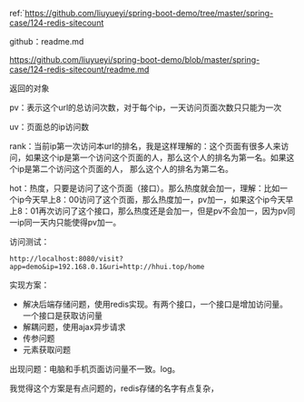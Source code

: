 ref:`https://github.com/liuyueyi/spring-boot-demo/tree/master/spring-case/124-redis-sitecount

github：readme.md

https://github.com/liuyueyi/spring-boot-demo/blob/master/spring-case/124-redis-sitecount/readme.md

返回的对象

pv：表示这个url的总访问次数，对于每个ip，一天访问页面次数只只能为一次



uv：页面总的ip访问数



rank：当前ip第一次访问本url的排名，我是这样理解的：这个页面有很多人来访问，如果这个ip是第一个访问这个页面的人，那么这个人的排名为第一名。如果这个ip是第二个访问这个页面的人， 那么这个人的排名为第二名。



hot：热度，只要是访问了这个页面（接口）。那么热度就会加一，理解：比如一个ip今天早上8：00访问了这个页面，那么热度加一，pv加一，如果这个ip今天早上8：01再次访问了这个接口，那么热度还是会加一，但是pv不会加一，因为pv同一ip同一天内只能使得pv加一。



访问测试：

```
http://localhost:8080/visit?app=demo&ip=192.168.0.1&uri=http://hhui.top/home
```





实现方案：

- 解决后端存储问题，使用redis实现。有两个接口，一个接口是增加访问量。一个接口是获取访问量
- 解耦问题，使用ajax异步请求
- 传参问题
- 元素获取问题

出现问题：电脑和手机页面访问量不一致。log。



我觉得这个方案是有点问题的，redis存储的名字有点复杂，
